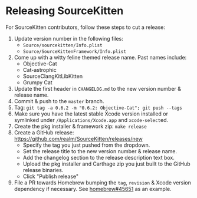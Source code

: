 # Releasing SourceKitten

For SourceKitten contributors, follow these steps to cut a release:

1. Update version number in the following files:
    * `Source/sourcekitten/Info.plist`
    * `Source/SourceKittenFramework/Info.plist`
2. Come up with a witty feline themed release name. Past names include:
    * Objective-Cat
    * Cat-astrophic
    * SourceClangKitLibKitten
    * Grumpy Cat
3. Update the first header in `CHANGELOG.md` to the new version number & release
   name.
4. Commit & push to the `master` branch.
5. Tag: `git tag -a 0.6.2 -m "0.6.2: Objective-Cat"; git push --tags`
6. Make sure you have the latest stable Xcode version installed or symlinked
   under `/Applications/Xcode.app` and `xcode-select`ed.
7. Create the pkg installer & framework zip: `make release`
8. Create a GitHub release: https://github.com/realm/SourceKitten/releases/new
    * Specify the tag you just pushed from the dropdown.
    * Set the release title to the new version number & release name.
    * Add the changelog section to the release description text box.
    * Upload the pkg installer and Carthage zip you just built to the GitHub
      release binaries.
    * Click "Publish release"
9. File a PR towards Homebrew bumping the `tag`, `revision` & Xcode version
   dependency if necessary.
   See [homebrew#45651](https://github.com/Homebrew/homebrew/pull/45651) as an
   example.
